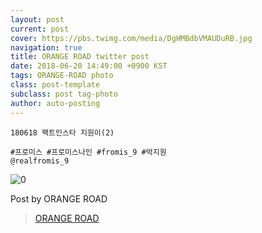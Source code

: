 ```yaml
---
layout: post
current: post
cover: https://pbs.twimg.com/media/DgHMBdbVMAUDuRB.jpg
navigation: true
title: ORANGE ROAD twitter post
date: 2018-06-20 14:49:00 +0900 KST
tags: ORANGE-ROAD photo
class: post-template
subclass: post tag-photo
author: auto-posting
---
```


```  
180618 팩트인스타 지원이(2)  
  
#프로미스 #프로미스나인 #fromis_9 #박지원  
@realfromis_9  

```

![0](https://pbs.twimg.com/media/DgHMBdbVMAUDuRB.jpg)

Post by ORANGE ROAD
> [ORANGE ROAD](https://twitter.com/OrangeRoad8)